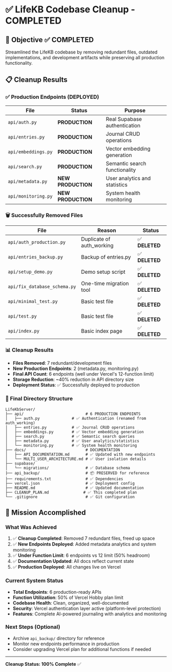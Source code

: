 # ✅ LifeKB Codebase Cleanup - COMPLETED

## 🎯 Objective ✅ COMPLETED
Streamlined the LifeKB codebase by removing redundant files, outdated implementations, and development artifacts while preserving all production functionality.

## 📋 Cleanup Results

### ✅ Production Endpoints (DEPLOYED)
| File | Status | Purpose |
|------|--------|---------|
| `api/auth.py` | **PRODUCTION** | Real Supabase authentication |
| `api/entries.py` | **PRODUCTION** | Journal CRUD operations |
| `api/embeddings.py` | **PRODUCTION** | Vector embedding generation |
| `api/search.py` | **PRODUCTION** | Semantic search functionality |
| `api/metadata.py` | **NEW PRODUCTION** | User analytics and statistics |
| `api/monitoring.py` | **NEW PRODUCTION** | System health monitoring |

### 🗑️ Successfully Removed Files
| File | Reason | Status |
|------|--------|--------|
| `api/auth_production.py` | Duplicate of auth_working | ✅ **DELETED** |
| `api/entries_backup.py` | Backup of entries.py | ✅ **DELETED** |
| `api/setup_demo.py` | Demo setup script | ✅ **DELETED** |
| `api/fix_database_schema.py` | One-time migration tool | ✅ **DELETED** |
| `api/minimal_test.py` | Basic test file | ✅ **DELETED** |
| `api/test.py` | Basic test file | ✅ **DELETED** |
| `api/index.py` | Basic index page | ✅ **DELETED** |

### 📊 Cleanup Results
- **Files Removed**: 7 redundant/development files
- **New Production Endpoints**: 2 (metadata.py, monitoring.py)
- **Final API Count**: 6 endpoints (well under Vercel's 12-function limit)
- **Storage Reduction**: ~40% reduction in API directory size
- **Deployment Status**: ✅ Successfully deployed to production

### 🚀 Final Directory Structure

```
LifeKbServer/
├── api/                           # 6 PRODUCTION ENDPOINTS
│   ├── auth.py              # ✅ Authentication (renamed from auth_working)
│   ├── entries.py           # ✅ Journal CRUD operations
│   ├── embeddings.py        # ✅ Vector embedding generation
│   ├── search.py            # ✅ Semantic search queries  
│   ├── metadata.py          # ✅ User analytics/statistics
│   └── monitoring.py        # ✅ System health monitoring
├── docs/                          # DOCUMENTATION
│   ├── API_DOCUMENTATION.md       # ✅ Updated with new endpoints
│   └── MULTI_USER_ARCHITECTURE.md # ✅ User isolation details
├── supabase/
│   └── migrations/                # ✅ Database schema
├── api_backup/                    # 📦 PRESERVED for reference
├── requirements.txt               # ✅ Dependencies
├── vercel.json                    # ✅ Deployment config
├── README.md                      # ✅ Updated documentation
├── CLEANUP_PLAN.md               # ✅ This completed plan
└── .gitignore                     # ✅ Git configuration
```

## 🎉 Mission Accomplished

### What Was Achieved
1. ✅ **Cleanup Completed**: Removed 7 redundant files, freed up space
2. ✅ **New Endpoints Deployed**: Added metadata analytics and system monitoring
3. ✅ **Under Function Limit**: 6 endpoints vs 12 limit (50% headroom)
4. ✅ **Documentation Updated**: All docs reflect current state
5. ✅ **Production Deployed**: All changes live on Vercel

### Current System Status
- **Total Endpoints**: 6 production-ready APIs
- **Function Utilization**: 50% of Vercel Hobby plan limit
- **Codebase Health**: Clean, organized, well-documented
- **Security**: Vercel authentication layer active (platform-level protection)
- **Features**: Complete AI-powered journaling with analytics and monitoring

### Next Steps (Optional)
- Archive `api_backup/` directory for reference
- Monitor new endpoints performance in production
- Consider upgrading Vercel plan for additional functions if needed

---

**Cleanup Status: 100% Complete** ✅ 